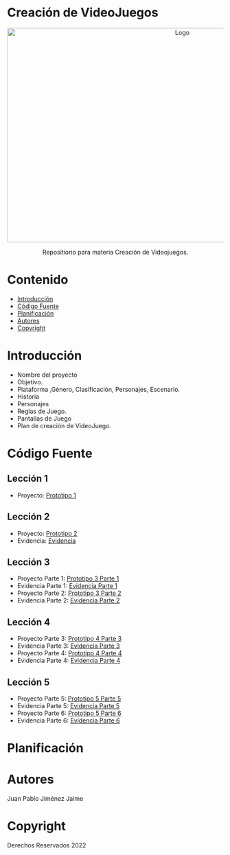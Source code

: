 # Creación de VideoJuegos
<p align="center">
    <img src="https://educahistoria.com/wp-content/uploads/2023/07/damarkuswolf_history_of_videogames_retro_design_cinematographic_fe98c9d8-cb79-49e0-9cd3-c453f44bd755-1080x675.png" alt="Logo" width=800 height=500>

  <p align="center">
    Repositiorio para materia Creación de Videojuegos.
  </p>
</p>

# Contenido
- [Introducción](#Introducción)
- [Código Fuente](#Código-Fuente)
- [Planificación](#planificación)
- [Autores](#autores)
- [Copyright](#copyright)

# Introducción
- Nombre del proyecto
- Objetivo.
- Plataforma ,Género, Clasificación, Personajes, Escenario.
- Historia
- Personajes
- Reglas de Juego.
- Pantallas de Juego
- Plan de creación de VideoJuego.

# Código Fuente
## Lección 1
- Proyecto: [Prototipo 1](https://github.com/Papatoncio/creacion-videojuegos/blob/6215da3fa6c952d8b7d68cb6d08e91ded4427ba7/Prototipos/Prototipo%201/Lecci%C3%B3n1.unitypackage)

## Lección 2
- Proyecto: [Prototipo 2](https://github.com/Papatoncio/creacion-videojuegos/blob/6215da3fa6c952d8b7d68cb6d08e91ded4427ba7/Prototipos/Prototipo%202/Lecci%C3%B3n2.unitypackage)
- Evidencia: [Evidencia](https://github.com/Papatoncio/creacion-videojuegos/blob/6215da3fa6c952d8b7d68cb6d08e91ded4427ba7/Prototipos/Prototipo%202/Capturas%20prototipo%202.pdf)

## Lección 3
- Proyecto Parte 1: [Prototipo 3 Parte 1](https://github.com/Papatoncio/creacion-videojuegos/blob/6215da3fa6c952d8b7d68cb6d08e91ded4427ba7/Prototipos/Prototipo%203/Prototipo%203%20Parte%201.unitypackage)
- Evidencia Parte 1: [Evidencia Parte 1](https://github.com/Papatoncio/creacion-videojuegos/blob/6215da3fa6c952d8b7d68cb6d08e91ded4427ba7/Prototipos/Prototipo%203/Prototipo%203%20Parte%201.pdf)
- Proyecto Parte 2: [Prototipo 3 Parte 2](https://github.com/Papatoncio/creacion-videojuegos/blob/6215da3fa6c952d8b7d68cb6d08e91ded4427ba7/Prototipos/Prototipo%203/Prototipo%203%20Parte%202.unitypackage)
- Evidencia Parte 2: [Evidencia Parte 2](https://github.com/Papatoncio/creacion-videojuegos/blob/6215da3fa6c952d8b7d68cb6d08e91ded4427ba7/Prototipos/Prototipo%203/Prototipo%203%20Parte%202.pdf)

## Lección 4
- Proyecto Parte 3: [Prototipo 4 Parte 3](https://github.com/Papatoncio/creacion-videojuegos/blob/1a120aa38305e4d22ebc612b8acf7033379bef88/Prototipos/Prototipo%204/Prototipo%204%20Parte%203.unitypackage)
- Evidencia Parte 3: [Evidencia Parte 3](https://github.com/Papatoncio/creacion-videojuegos/blob/1a120aa38305e4d22ebc612b8acf7033379bef88/Prototipos/Prototipo%204/Prototipo%204%20Parte%203.pdf)
- Proyecto Parte 4: [Prototipo 4 Parte 4](https://github.com/Papatoncio/creacion-videojuegos/blob/7d6254ec76b4d5a44e15900ec9b79c05346b12e5/Prototipos/Prototipo%204/Prototipo%204%20Parte%204.unitypackage)
- Evidencia Parte 4: [Evidencia Parte 4](https://github.com/Papatoncio/creacion-videojuegos/blob/7d6254ec76b4d5a44e15900ec9b79c05346b12e5/Prototipos/Prototipo%204/Prototipo%204%20Parte%204.pdf)

## Lección 5
- Proyecto Parte 5: [Prototipo 5 Parte 5](https://github.com/Papatoncio/creacion-videojuegos/blob/ee1b2a93ec1dcc0b419e52c488701a83f1ce6662/Prototipos/Prototipo%205/Prototipo%205%20Parte%205.unitypackage)
- Evidencia Parte 5: [Evidencia Parte 5](https://github.com/Papatoncio/creacion-videojuegos/blob/ee1b2a93ec1dcc0b419e52c488701a83f1ce6662/Prototipos/Prototipo%205/Prototipo%205%20Parte%205.pdf)
- Proyecto Parte 6: [Prototipo 5 Parte 6](https://github.com/Papatoncio/creacion-videojuegos/blob/96e718b29b2e06b6359b1d9120afbae4946dac16/Prototipos/Prototipo%205/Prototipo%205%20Parte%206.unitypackage)
- Evidencia Parte 6: [Evidencia Parte 6](https://github.com/Papatoncio/creacion-videojuegos/blob/96e718b29b2e06b6359b1d9120afbae4946dac16/Prototipos/Prototipo%205/Prototipo%205%20Parte%206.pdf)

# Planificación

# Autores
Juan Pablo Jiménez Jaime

# Copyright
Derechos Reservados 2022
